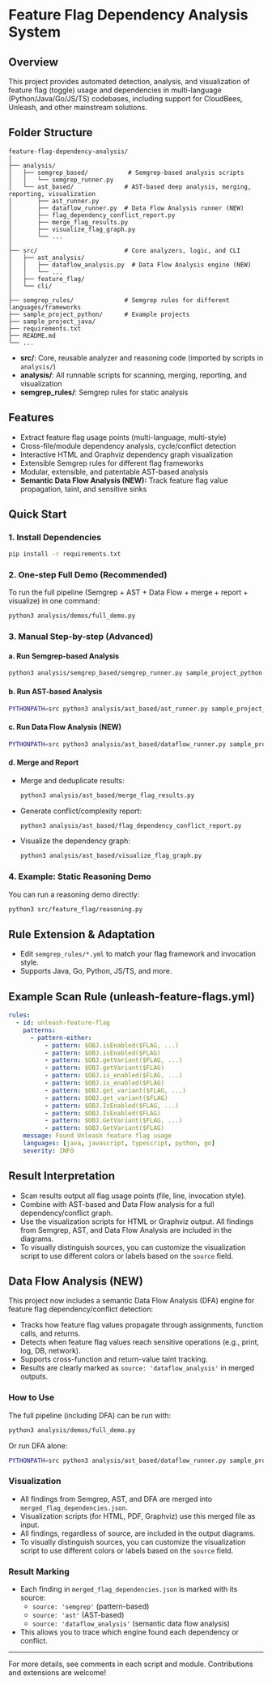 # Feature Flag Dependency Analysis System

## Overview

This project provides automated detection, analysis, and visualization of feature flag (toggle) usage and dependencies in multi-language (Python/Java/Go/JS/TS) codebases, including support for CloudBees, Unleash, and other mainstream solutions.

## Folder Structure

```
feature-flag-dependency-analysis/
│
├── analysis/
│   ├── semgrep_based/           # Semgrep-based analysis scripts
│   │   └── semgrep_runner.py
│   └── ast_based/              # AST-based deep analysis, merging, reporting, visualization
│       ├── ast_runner.py
│       ├── dataflow_runner.py  # Data Flow Analysis runner (NEW)
│       ├── flag_dependency_conflict_report.py
│       ├── merge_flag_results.py
│       ├── visualize_flag_graph.py
│       └── ...
│
├── src/                        # Core analyzers, logic, and CLI
│   ├── ast_analysis/
│   │   ├── dataflow_analysis.py  # Data Flow Analysis engine (NEW)
│   │   └── ...
│   ├── feature_flag/
│   └── cli/
│
├── semgrep_rules/              # Semgrep rules for different languages/frameworks
├── sample_project_python/      # Example projects
├── sample_project_java/
├── requirements.txt
├── README.md
└── ...
```

- **src/**: Core, reusable analyzer and reasoning code (imported by scripts in `analysis/`)
- **analysis/**: All runnable scripts for scanning, merging, reporting, and visualization
- **semgrep_rules/**: Semgrep rules for static analysis

## Features

- Extract feature flag usage points (multi-language, multi-style)
- Cross-file/module dependency analysis, cycle/conflict detection
- Interactive HTML and Graphviz dependency graph visualization
- Extensible Semgrep rules for different flag frameworks
- Modular, extensible, and patentable AST-based analysis
- **Semantic Data Flow Analysis (NEW):** Track feature flag value propagation, taint, and sensitive sinks

## Quick Start

### 1. Install Dependencies

```sh
pip install -r requirements.txt
```

### 2. One-step Full Demo (Recommended)

To run the full pipeline (Semgrep + AST + Data Flow + merge + report + visualize) in one command:

```sh
python3 analysis/demos/full_demo.py
```

### 3. Manual Step-by-step (Advanced)

#### a. Run Semgrep-based Analysis

```sh
python3 analysis/semgrep_based/semgrep_runner.py sample_project_python semgrep_rules/python-feature-flags.yml semgrep_auto_scan_result.json
```

#### b. Run AST-based Analysis

```sh
PYTHONPATH=src python3 analysis/ast_based/ast_runner.py sample_project_python python ast_auto_scan_result.json
```

#### c. Run Data Flow Analysis (NEW)

```sh
PYTHONPATH=src python3 analysis/ast_based/dataflow_runner.py sample_project_python python dataflow_auto_scan_result.json
```

#### d. Merge and Report

- Merge and deduplicate results:
  ```sh
  python3 analysis/ast_based/merge_flag_results.py
  ```
- Generate conflict/complexity report:
  ```sh
  python3 analysis/ast_based/flag_dependency_conflict_report.py
  ```
- Visualize the dependency graph:
  ```sh
  python3 analysis/ast_based/visualize_flag_graph.py
  ```

### 4. Example: Static Reasoning Demo

You can run a reasoning demo directly:
```sh
python3 src/feature_flag/reasoning.py
```

## Rule Extension & Adaptation

- Edit `semgrep_rules/*.yml` to match your flag framework and invocation style.
- Supports Java, Go, Python, JS/TS, and more.

## Example Scan Rule (unleash-feature-flags.yml)

```yaml
rules:
  - id: unleash-feature-flag
    patterns:
      - pattern-either:
          - pattern: $OBJ.isEnabled($FLAG, ...)
          - pattern: $OBJ.isEnabled($FLAG)
          - pattern: $OBJ.getVariant($FLAG, ...)
          - pattern: $OBJ.getVariant($FLAG)
          - pattern: $OBJ.is_enabled($FLAG, ...)
          - pattern: $OBJ.is_enabled($FLAG)
          - pattern: $OBJ.get_variant($FLAG, ...)
          - pattern: $OBJ.get_variant($FLAG)
          - pattern: $OBJ.IsEnabled($FLAG, ...)
          - pattern: $OBJ.IsEnabled($FLAG)
          - pattern: $OBJ.GetVariant($FLAG, ...)
          - pattern: $OBJ.GetVariant($FLAG)
    message: Found Unleash feature flag usage
    languages: [java, javascript, typescript, python, go]
    severity: INFO
```

## Result Interpretation

- Scan results output all flag usage points (file, line, invocation style).
- Combine with AST-based and Data Flow analysis for a full dependency/conflict graph.
- Use the visualization scripts for HTML or Graphviz output. All findings from Semgrep, AST, and Data Flow Analysis are included in the diagrams.
- To visually distinguish sources, you can customize the visualization script to use different colors or labels based on the `source` field.

## Data Flow Analysis (NEW)

This project now includes a semantic Data Flow Analysis (DFA) engine for feature flag dependency/conflict detection:
- Tracks how feature flag values propagate through assignments, function calls, and returns.
- Detects when feature flag values reach sensitive operations (e.g., print, log, DB, network).
- Supports cross-function and return-value taint tracking.
- Results are clearly marked as `source: 'dataflow_analysis'` in merged outputs.

### How to Use

The full pipeline (including DFA) can be run with:

```sh
python3 analysis/demos/full_demo.py
```

Or run DFA alone:

```sh
PYTHONPATH=src python3 analysis/ast_based/dataflow_runner.py sample_project_python python dataflow_auto_scan_result.json
```

### Visualization

- All findings from Semgrep, AST, and DFA are merged into `merged_flag_dependencies.json`.
- Visualization scripts (for HTML, PDF, Graphviz) use this merged file as input.
- All findings, regardless of source, are included in the output diagrams.
- To visually distinguish sources, you can customize the visualization script to use different colors or labels based on the `source` field.

### Result Marking

- Each finding in `merged_flag_dependencies.json` is marked with its source:
  - `source: 'semgrep'` (pattern-based)
  - `source: 'ast'` (AST-based)
  - `source: 'dataflow_analysis'` (semantic data flow analysis)
- This allows you to trace which engine found each dependency or conflict.

---

For more details, see comments in each script and module. Contributions and extensions are welcome!
